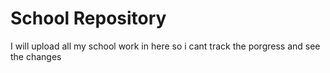 # School Repository
 I will upload all my school work in here so i cant track the porgress and see the changes 
